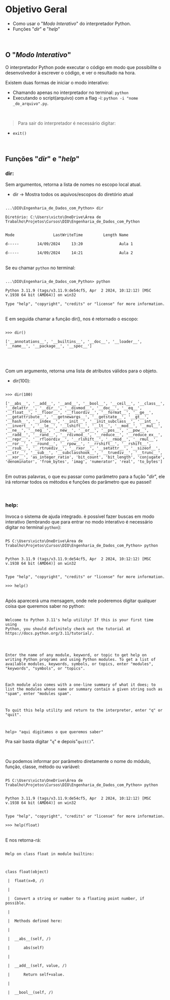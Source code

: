 # Objetivo Geral

- Como usar o "<em>Modo Interativo</em>" do interpretador Python.
- Funções "<em>dir</em>" e "<em>help</em>"

<br>

## O "<em>Modo Interativo</em>"

O interpretador Python pode executar o código em modo que possibilite o desenvolvedor à escrever o código, e ver o resultado na hora.

Existem duas formas de iniciar o modo interativo:

- Chamando apenas no interpretador no terminal: <code>python</code>
- Executando o script(arquivo) com a flag -i: <code>python -i "nome 
_do_arquivo".py</code>.

<br>

>   Para sair do interpretador é necessário digitar:
-   <code>exit()</code>

<br>

## Funções "<em>dir</em>" e "<em>help</em>"
### dir:

Sem argumentos, retorna a lista de nomes no escopo local atual.
- dir → Mostra todos os aquivos/escopos do diretório atual

<code>
...\DIO\Engenharia_de_Dados_com_Python> dir<br><br>Diretório: C:\Users\victo\OneDrive\Área de Trabalho\Projetos\Cursos\DIO\Engenharia_de_Dados_com_Python<br><br>
Mode                 LastWriteTime         Length Name<br>
d-----        14/09/2024     13:20                Aula 1<br>
d-----        14/09/2024     14:21                Aula 2
</code>

<br>

Se eu chamar <code>python</code> no terminal:

<code>
...\DIO\Engenharia_de_Dados_com_Python> python<br>
Python 3.11.9 (tags/v3.11.9:de54cf5, Apr  2 2024, 10:12:12) [MSC v.1938 64 bit (AMD64)] on win32<br>
Type "help", "copyright", "credits" or "license" for more information.
</code>

<br>

E em seguida chamar a função dir(), nos é retornado o escopo:

<code>
>>> dir()<br>
['__annotations__', '__builtins__', '__doc__', '__loader__', '__name__', '__package__', '__spec__']
</code>

<br><br>



Com um argumento, retorna uma lista de atributos válidos para o objeto.

- dir(100):

<code>
>>> dir(100)<br>
['__abs__', '__add__', '__and__', '__bool__', '__ceil__', '__class__', '__delattr__', '__dir__', '__divmod__', '__doc__', '__eq__', '__float__', '__floor__', '__floordiv__', '__format__', '__ge__', '__getattribute__', '__getnewargs__', '__getstate__', '__gt__', '__hash__', '__index__', '__init__', '__init_subclass__', '__int__', '__invert__', '__le__', '__lshift__', '__lt__', '__mod__', '__mul__', '__ne__', '__neg__', '__new__', '__or__', '__pos__', '__pow__', '__radd__', '__rand__', '__rdivmod__', '__reduce__', '__reduce_ex__', '__repr__', '__rfloordiv__', '__rlshift__', '__rmod__', '__rmul__', '__ror__', '__round__', '__rpow__', '__rrshift__', '__rshift__', '__rsub__', '__rtruediv__', '__rxor__', '__setattr__', '__sizeof__', '__str__', '__sub__', '__subclasshook__', '__truediv__', '__trunc__', '__xor__', 'as_integer_ratio', 'bit_count', 'bit_length', 'conjugate', 'denominator', 'from_bytes', 'imag', 'numerator', 'real', 'to_bytes']
</code>

<br>

Em outras palavras, o que eu passar como parâmetro para a fução "<em>dir</em>", ele irá retornar todos os métodos e funções do parâmetro que eu passei!

<br>

### help:
Invoca o sistema de ajuda integrado. è possível fazer buscas em modo interativo (lembrando que para entrar no modo interativo é necessário digitar no terminal <code>python</code>):

<code>
PS C:\Users\victo\OneDrive\Área de Trabalho\Projetos\Cursos\DIO\Engenharia_de_Dados_com_Python> python<br><br>
Python 3.11.9 (tags/v3.11.9:de54cf5, Apr  2 2024, 10:12:12) [MSC v.1938 64 bit (AMD64)] on win32<br><br>
Type "help", "copyright", "credits" or "license" for more information.<br>
>>> help()
</code>

<br>

Após aparecerá uma mensagem, onde nele poderemos digitar qualquer coisa que queremos saber no python:

<code>
Welcome to Python 3.11's help utility! If this is your first time using
Python, you should definitely check out the tutorial at
https://docs.python.org/3.11/tutorial/.<br><br>

Enter the name of any module, keyword, or topic to get help on writing
Python programs and using Python modules.  To get a list of available
modules, keywords, symbols, or topics, enter "modules", "keywords",
"symbols", or "topics".

Each module also comes with a one-line summary of what it does; to list
the modules whose name or summary contain a given string such as "spam",
enter "modules spam".

To quit this help utility and return to the interpreter,
enter "q" or "quit".

help> "aqui digitamos o que queremos saber"
</code>

Pra sair basta digitar "<code>q</code>" e depois"<code>quit()</code>".

<br>

Ou podemos informar por parâmetro diretamente o nome do módulo, função, classe, método ou variável:

<code>
PS C:\Users\victo\OneDrive\Área de Trabalho\Projetos\Cursos\DIO\Engenharia_de_Dados_com_Python> python<br><br>
Python 3.11.9 (tags/v3.11.9:de54cf5, Apr  2 2024, 10:12:12) [MSC v.1938 64 bit (AMD64)] on win32<br><br>
Type "help", "copyright", "credits" or "license" for more information.<br>
>>> help(float)
</code>

<br>

E nos retorna-rá:

<code>
Help on class float in module builtins:
<br><br>
class float(object)<br>
 |  float(x=0, /)<br>
 |<br>
 |  Convert a string or number to a floating point number, if possible.<br>
 |<br>
 |  Methods defined here:<br>
 |<br>
 |  __abs__(self, /)<br>
 |      abs(self)<br>
 |<br>
 |  __add__(self, value, /)<br>
 |      Return self+value.<br>
 |<br>
 |  __bool__(self, /)<br>
</code>
